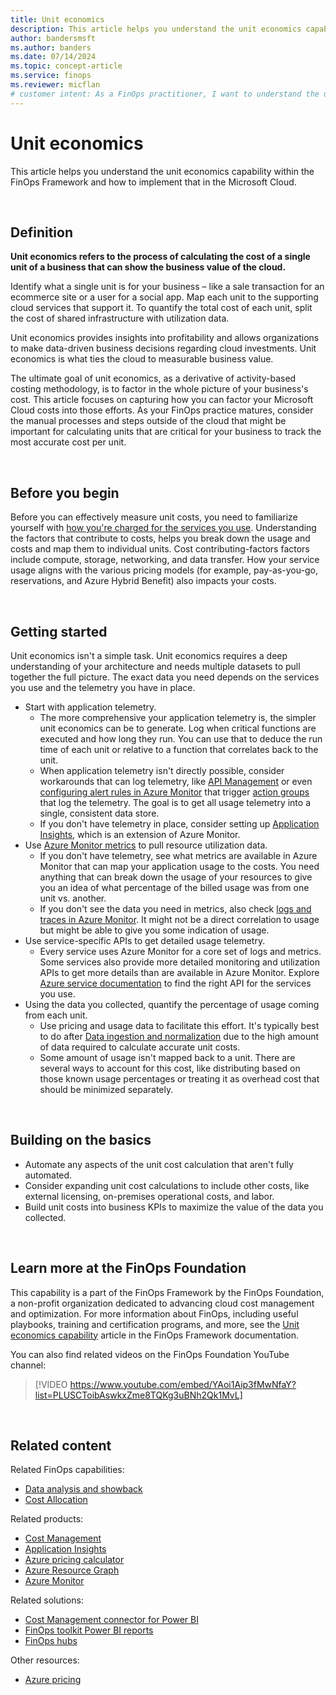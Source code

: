 ```yaml
---
title: Unit economics
description: This article helps you understand the unit economics capability within the FinOps Framework and how to implement that in the Microsoft Cloud.
author: bandersmsft
ms.author: banders
ms.date: 07/14/2024
ms.topic: concept-article
ms.service: finops
ms.reviewer: micflan
# customer intent: As a FinOps practitioner, I want to understand the unit economics capability so that I can implement it in the Microsoft Cloud.
---
```


<!-- markdownlint-disable-next-line MD025 -->
# Unit economics

This article helps you understand the unit economics capability within the FinOps Framework and how to implement that in the Microsoft Cloud.

<br>

## Definition

**Unit economics refers to the process of calculating the cost of a single unit of a business that can show the business value of the cloud.**

Identify what a single unit is for your business – like a sale transaction for an ecommerce site or a user for a social app. Map each unit to the supporting cloud services that support it. To quantify the total cost of each unit, split the cost of shared infrastructure with utilization data.

Unit economics provides insights into profitability and allows organizations to make data-driven business decisions regarding cloud investments. Unit economics is what ties the cloud to measurable business value.

The ultimate goal of unit economics, as a derivative of activity-based costing methodology, is to factor in the whole picture of your business's cost. This article focuses on capturing how you can factor your Microsoft Cloud costs into those efforts. As your FinOps practice matures, consider the manual processes and steps outside of the cloud that might be important for calculating units that are critical for your business to track the most accurate cost per unit.

<br>

## Before you begin

Before you can effectively measure unit costs, you need to familiarize yourself with [how you're charged for the services you use](https://azure.microsoft.com/pricing#product-pricing). Understanding the factors that contribute to costs, helps you break down the usage and costs and map them to individual units. Cost contributing-factors factors include compute, storage, networking, and data transfer. How your service usage aligns with the various pricing models (for example, pay-as-you-go, reservations, and Azure Hybrid Benefit) also impacts your costs.

<br>

## Getting started

Unit economics isn't a simple task. Unit economics requires a deep understanding of your architecture and needs multiple datasets to pull together the full picture. The exact data you need depends on the services you use and the telemetry you have in place.

- Start with application telemetry.
  - The more comprehensive your application telemetry is, the simpler unit economics can be to generate. Log when critical functions are executed and how long they run. You can use that to deduce the run time of each unit or relative to a function that correlates back to the unit.
  - When application telemetry isn't directly possible, consider workarounds that can log telemetry, like [API Management](/azure/api-management/api-management-key-concepts.md) or even [configuring alert rules in Azure Monitor](/azure/azure-monitor/alerts/alerts-create-new-alert-rule.md) that trigger [action groups](/azure/azure-monitor/alerts/action-groups.md) that log the telemetry. The goal is to get all usage telemetry into a single, consistent data store.
  - If you don't have telemetry in place, consider setting up [Application Insights](/azure/azure-monitor/app/app-insights-overview.md), which is an extension of Azure Monitor.
- Use [Azure Monitor metrics](/azure/azure-monitor/essentials/data-platform-metrics.md) to pull resource utilization data.
  - If you don't have telemetry, see what metrics are available in Azure Monitor that can map your application usage to the costs. You need anything that can break down the usage of your resources to give you an idea of what percentage of the billed usage was from one unit vs. another.
  - If you don't see the data you need in metrics, also check [logs and traces in Azure Monitor](/azure/azure-monitor/overview#data-platform.md). It might not be a direct correlation to usage but might be able to give you some indication of usage.
- Use service-specific APIs to get detailed usage telemetry.
  - Every service uses Azure Monitor for a core set of logs and metrics. Some services also provide more detailed monitoring and utilization APIs to get more details than are available in Azure Monitor. Explore [Azure service documentation](/azure) to find the right API for the services you use.
- Using the data you collected, quantify the percentage of usage coming from each unit.
  - Use pricing and usage data to facilitate this effort. It's typically best to do after [Data ingestion and normalization](../understand/ingestion.md) due to the high amount of data required to calculate accurate unit costs.
  - Some amount of usage isn't mapped back to a unit. There are several ways to account for this cost, like distributing based on those known usage percentages or treating it as overhead cost that should be minimized separately.

<br>

## Building on the basics

- Automate any aspects of the unit cost calculation that aren't fully automated.
- Consider expanding unit cost calculations to include other costs, like external licensing, on-premises operational costs, and labor.
- Build unit costs into business KPIs to maximize the value of the data you collected.

<br>

## Learn more at the FinOps Foundation

This capability is a part of the FinOps Framework by the FinOps Foundation, a non-profit organization dedicated to advancing cloud cost management and optimization. For more information about FinOps, including useful playbooks, training and certification programs, and more, see the [Unit economics capability](https://www.finops.org/framework/capabilities/unit-economics/) article in the FinOps Framework documentation.

You can also find related videos on the FinOps Foundation YouTube channel:

> [!VIDEO https://www.youtube.com/embed/YAoi1Aip3fMwNfaY?list=PLUSCToibAswkxZme8TQKg3uBNh2Qk1MvL]

<br>

## Related content

Related FinOps capabilities:

- [Data analysis and showback](../understand/reporting.md)
- [Cost Allocation](../understand/allocation.md)

Related products:

- [Cost Management](/azure/cost-management-billing/costs/)
- [Application Insights](/azure/azure-monitor/app/)
- [Azure pricing calculator](https://azure.microsoft.com/pricing/calculator)
- [Azure Resource Graph](/azure/governance/resource-graph/)
- [Azure Monitor](/azure/azure-monitor/)

Related solutions:

- [Cost Management connector for Power BI](/power-bi/connect-data/desktop-connect-azure-cost-management)
- [FinOps toolkit Power BI reports](https://aka.ms/ftk/pbi)
- [FinOps hubs](https://aka.ms/finops/hubs)

Other resources:

- [Azure pricing](https://azure.microsoft.com/pricing#product-pricing)

<br>
